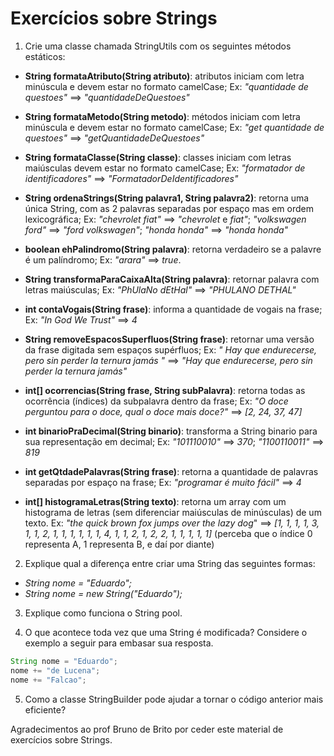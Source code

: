 # Exercícios sobre Strings

1. Crie uma classe chamada StringUtils com os seguintes métodos estáticos:

- **String formataAtributo(String atributo)**: atributos iniciam com letra minúscula e devem estar no formato camelCase; Ex: *"quantidade de questoes"* ==> *"quantidadeDeQuestoes"*

- **String formataMetodo(String metodo)**: métodos iniciam com letra minúscula e devem estar no formato camelCase; Ex: *"get quantidade de questoes"* ==> *"getQuantidadeDeQuestoes"*

- **String formataClasse(String classe)**: classes iniciam com letras maiúsculas devem estar no formato camelCase; Ex: *"formatador de identificadores"* ==> *"FormatadorDeIdentificadores"*

- **String ordenaStrings(String palavra1, String palavra2)**: retorna uma única String, com as 2 palavras separadas por espaço mas em ordem lexicográfica; Ex: *"chevrolet fiat"* ==> *"chevrolet* e *fiat"*; *"volkswagen ford"* ==> *"ford volkswagen"*; *"honda honda"* ==> *"honda honda"*

- **boolean ehPalindromo(String palavra)**: retorna verdadeiro se a palavre é um palíndromo; Ex: *"arara"* ==> *true*.

- **String transformaParaCaixaAlta(String palavra)**: retornar palavra com letras maiúsculas; Ex: *"PhUlaNo dEtHal"* ==> *"PHULANO DETHAL"*

- **int contaVogais(String frase)**: informa a quantidade de vogais na frase; Ex: *"In God We Trust"* ==> *4*

- **String removeEspacosSuperfluos(String frase)**: retornar uma versão da frase digitada sem espaços supérfluos; Ex: *" Hay que endurecerse,    pero  sin perder la   ternura   jamás    "* ==> *"Hay que endurecerse, pero sin perder la ternura jamás"*

- **int[] ocorrencias(String frase, String subPalavra)**: retorna todas as ocorrência (índices) da subpalavra dentro da frase; Ex: *"O doce perguntou para o doce, qual o doce mais doce?"* ==> *[2, 24, 37, 47]*

- **int binarioPraDecimal(String binario)**: transforma a String binario para sua representação em decimal; Ex: *"101110010"* ==> *370*; *"1100110011"* ==> *819*

- **int getQtdadePalavras(String frase)**: retorna a quantidade de palavras separadas por espaço na frase; Ex: *"programar é muito fácil"* ==> *4*

- **int[] histogramaLetras(String texto)**: retorna um array com um histograma de letras (sem diferenciar maiúsculas de minúsculas) de um texto. Ex: *"the quick brown fox jumps over the lazy dog*" ==> *[1, 1, 1, 1, 3, 1, 1, 2, 1, 1, 1, 1, 1, 1, 4, 1, 1, 2, 1, 2, 2, 1, 1, 1, 1, 1]* (perceba que o índice 0 representa A, 1 representa B, e daí por diante) 

2. Explique qual a diferença entre criar uma String das seguintes formas: 
- *String nome = "Eduardo";*
- *String nome = new String("Eduardo");*

3. Explique como funciona o String pool.

4. O que acontece toda vez que uma String é modificada? Considere o exemplo a seguir para embasar sua resposta.
```java
String nome = "Eduardo";
nome += "de Lucena";
nome += "Falcao";
```

5. Como a classe StringBuilder pode ajudar a tornar o código anterior mais eficiente? 

Agradecimentos ao prof Bruno de Brito por ceder este material de exercícios sobre Strings.